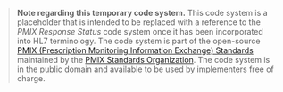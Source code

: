 <blockquote class="note-to-balloters">
<p>
 <b>Note regarding this temporary code system.</b> This code system is a placeholder that is intended to be replaced with a reference to the <i>PMIX Response Status</i> code system once it has been incorporated into HL7 terminology. 
 The code system is part of the open-source <a href="https://www.pdmpassist.org/PMIX/Standards">PMIX (Prescription Monitoring Information Exchange) Standards</a> maintained by the <a href="https://www.pdmpassist.org/PMIX">PMIX Standards Organization</a>. The code system is in the public domain and available to be used by implementers free of charge.
</p>
</blockquote>

<p></p>
